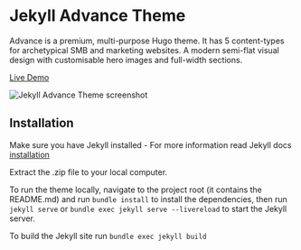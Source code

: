 # Jekyll Advance Theme

Advance is a premium, multi-purpose Hugo theme. It has 5 content-types for archetypical SMB and marketing websites. A modern semi-flat visual design with customisable hero images and full-width sections.

[Live Demo](https://jekyll-advance-pro.netlify.com/)

![Jekyll Advance Theme screenshot](https://www.zerostatic.io/theme/jekyll-advance-pro/screenshot.png)

## Installation

Make sure you have Jekyll installed - For more information read Jekyll docs [installation](https://jekyllrb.com/docs/installation/)

Extract the .zip file to your local computer.

To run the theme locally, navigate to the project root (it contains the README.md) and run `bundle install` to install the dependencies, then run `jekyll serve` or `bundle exec jekyll serve --livereload` to start the Jekyll server.

To build the Jekyll site run `bundle exec jekyll build`

